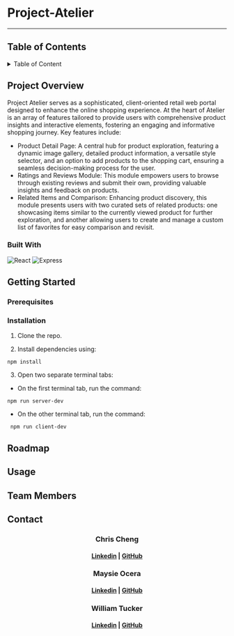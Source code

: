 # Project-Atelier
---
## Table of Contents 

<details>
 <summary>Table of Content</summary>

1. [Project Overview](https://github.com/Chic-Fil-Async/Project-Atelier?tab=readme-ov-file#project-overview)
2. [Getting Started](https://github.com/Chic-Fil-Async/Project-Atelier?tab=readme-ov-file#getting-started)
   - [Prerequsites](https://github.com/Chic-Fil-Async/Project-Atelier?tab=readme-ov-file#prerequisites)
   - [Installation](https://github.com/Chic-Fil-Async/Project-Atelier?tab=readme-ov-file#installation)
3. [Roadmap](https://github.com/Chic-Fil-Async/Project-Atelier?tab=readme-ov-file#roadmap)
4. [Usage](https://github.com/Chic-Fil-Async/Project-Atelier?tab=readme-ov-file#usage)
5. [Team Members](https://github.com/Chic-Fil-Async/Project-Atelier?tab=readme-ov-file#team-members)
   
</details>



## Project Overview

Project Atelier serves as a sophisticated, client-oriented retail web portal designed to enhance the online shopping experience. At the heart of Atelier is an array of features tailored to provide users with comprehensive product insights and interactive elements, fostering an engaging and informative shopping journey. Key features include:
 - Product Detail Page: A central hub for product exploration, featuring a dynamic image gallery, detailed product information, a versatile style selector, and an option to add products to the shopping cart, ensuring a seamless decision-making process for the user.
 - Ratings and Reviews Module: This module empowers users to browse through existing reviews and submit their own, providing valuable insights and feedback on products.
 - Related Items and Comparison: Enhancing product discovery, this module presents users with two curated sets of related products: one showcasing items similar to the currently viewed product for further exploration, and another allowing users to create and manage a custom list of favorites for easy comparison and revisit.

### Built With

![React](https://img.shields.io/badge/React-%23000000.svg?style=for-the-badge&logo=react&logoColor)
![Express](https://img.shields.io/badge/Express-%23000000.svg?style=for-the-badge&logo=Express)

## Getting Started

### Prerequisites 

### Installation 

1. Clone the repo.

2. Install dependencies using: 
```
npm install 
```
3. Open two separate terminal tabs:

 - On the first terminal tab, run the command:
```
npm run server-dev
```

 - On the other terminal tab, run the command:
    
```
 npm run client-dev
```

## Roadmap 


## Usage


## Team Members

## Contact

<h3 align='center'>Chris Cheng</h3>
<h4 align='center'>
  <a href="linkedin.com/in/chengtchris">Linkedin</a> |
  <a href="https://github.com/chengtchris1">GitHub</a>
</h4>

<h3 align='center'>Maysie Ocera</h3>
<h4 align='center'>
  <a href="www.linkedin.com/in/maysieo">Linkedin</a> |
  <a href="https://github.com/maysieo">GitHub</a>
</h4>

<h3 align='center'>William Tucker</h3>
<h4 align='center'>
  <a href="linkedin.com/in/william-tucker-9b628462">Linkedin</a> |
  <a href="https://github.com/wtucker29">GitHub</a>
</h4>

 

